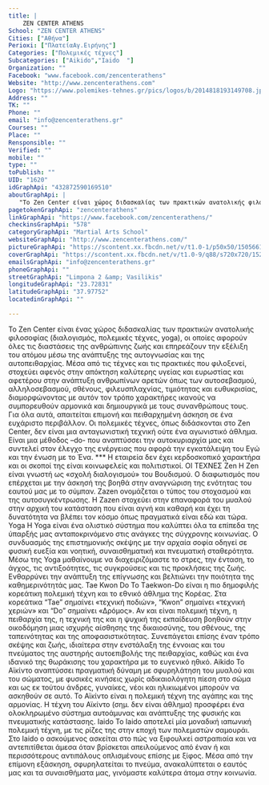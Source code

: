 ```yaml
---
title: |
    ZEN CENTER ATHENS
School: "ZEN CENTER ATHENS"
Cities: ["Αθήνα"]
Perioxi: ["ΠλατείαΑγ.Ειρήνης"]
Categories: ["Πολεμικές τέχνες"]
Subcategories: ["Aikido","Iaido  "]
Organization: ""
Facebook: "www.facebook.com/zencenterathens"
Website: "http://www.zencenterathens.com"
Logo: "https://www.polemikes-tehnes.gr/pics/logos/b/2014818193149708.jpg"
Address: ""
TK: ""
Phone: ""
email: "info@zencenterathens.gr"
Courses: ""
Place: ""
Rensponsible: ""
Verified: ""
mobile: ""
type: ""
toPublish: ""
UID: "1620"
idGraphApi: "432872590169510"
aboutGraphApi: | 
   "To Zen Center είναι χώρος διδασκαλίας των πρακτικών ανατολικής φιλοσοφίας. "
pagetokenGraphApi: "zencenterathens"
linkGraphApi: "https://www.facebook.com/zencenterathens/"
checkinsGraphApi: "578"
categoryGraphApi: "Martial Arts School"
websiteGraphApi: "http://www.zencenterathens.com/"
pictureGraphApi: "https://scontent.xx.fbcdn.net/v/t1.0-1/p50x50/1505661_432873393502763_1090765838_n.png?oh=0dc3d53bc146926025c1f314ced0de19&amp;oe=5B067C82"
coverGraphApi: "https://scontent.xx.fbcdn.net/v/t1.0-9/q88/s720x720/1521959_434070183383084_1155062263_n.jpg?oh=ec8f89db7f5eddf979b10aefd8b679f9&amp;oe=5B0B9F3F"
emailsGraphApi: "info@zencenterathens.gr"
phoneGraphApi: ""
streetGraphApi: "Limpona 2 &amp; Vasilikis"
longitudeGraphApi: "23.72831"
latitudeGraphApi: "37.97752"
locatedinGraphApi: ""

---
```


To Zen Center είναι ένας χώρος διδασκαλίας των πρακτικών ανατολικής φιλοσοφίας (διαλογισμός, πολεμικές τέχνες, yoga), οι οποίες αφορούν όλες τις διαστάσεις της ανθρώπινης ζωής και επηρεάζουν την εξέλιξη του ατόμου μέσω της ανάπτυξης της αυτογνωσίας και της αυτοπειθαρχίας. Μέσα από τις τέχνες και τις πρακτικές που φιλοξενεί, στοχεύει αφενός στην απόκτηση καλύτερης υγείας και ευρωστίας και αφετέρου στην ανάπτυξη ανθρωπίνων αρετών όπως των αυτοσεβασμού, αλληλοσεβασμού, σθένους, φιλευσπλαχνίας, τιμιότητας και ευθυκρισίας, διαμορφώνοντας με αυτόν τον τρόπο χαρακτήρες ικανούς να συμπορευθούν αρμονικά και δημιουργικά με τους συνανθρώπους τους. Για όλα αυτά, απαιτείται επιμονή και πειθαρχημένη άσκηση σε ένα ευχάριστο περιβάλλον. Οι πολεμικές τέχνες, όπως διδάσκονται στο Zen Center, δεν είναι μια ανταγωνιστική τεχνική ούτε ένα αγωνιστικό άθλημα. Είναι μια μέθοδος –do- που αναπτύσσει την αυτοκυριαρχία μας και συντελεί στον έλεγχο της ενέργειας που αφορά την εγκατάλειψη του Εγώ και την ένωση με το Ένα. *** Η εταιρεία δεν έχει κερδοσκοπικό χαρακτήρα και οι σκοποί της είναι κοινωφελείς και πολιτιστικοί. ΟΙ ΤΕΧΝΕΣ Zen Η Zen είναι γνωστή ως «σχολή διαλογισμού» του Βουδισμού. Ο διαφωτισμός που επέρχεται με την άσκησή της βοηθά στην αναγνώριση της ενότητας του εαυτού μας με το σύμπαν. Ζazen ονομάζεται ο τύπος του στοχασμού και της αυτοσυγκέντρωσης. H Zazen στοχεύει στην επαναφορά του μυαλού στην αρχική του κατάσταση που είναι αγνή και καθαρή και έχει τη δυνατότητα να βλέπει τον κόσμο όπως πραγματικά είναι εδώ και τώρα. Yoga Η Yoga είναι ένα ολιστικό σύστημα που καλύπτει όλα τα επίπεδα της ύπαρξής μας ανταποκρινόμενο στις ανάγκες της σύγχρονης κοινωνίας. Ο συνδυασμός της επιστημονικής σκέψης με την αρχαία σοφία οδηγεί σε φυσική ευεξία και νοητική, συναισθηματική και πνευματική σταθερότητα. Μέσω της Yoga μαθαίνουμε να διαχειριζόμαστε το στρες, την ένταση, το άγχος, τις αντιξοότητες, τις συγκρούσεις και τις προκλήσεις της ζωής. Ενθαρρύνει την ανάπτυξη της επίγνωσης και βελτιώνει την ποιότητα της καθημερινότητάς μας. Tae Kwon Do Το Τaekwon-Do είναι η πιο δημοφιλής κορεάτικη πολεμική τέχνη και το εθνικό άθλημα της Κορέας. Στα κορεάτικα “Tae” σημαίνει «τεχνική ποδιών», “Kwon” σημαίνει «τεχνική χεριών» και “Do” σημαίνει «Δρόμος». Αν και είναι πολεμική τέχνη, η πειθαρχία της, η τεχνική της και η ψυχική της εκπαίδευση βοηθούν στην οικοδόμηση μιας ισχυρής αίσθησης της δικαιοσύνης, του σθένους, της ταπεινότητας και της αποφασιστικότητας. Συνεπάγεται επίσης έναν τρόπο σκέψης και ζωής, ιδιαίτερα στην ενστάλαξη της έννοιας και του πνεύματος της αυστηρής αυτοεπιβολής της πειθαρχίας, καθώς και ένα ιδανικό της θωράκισης του χαρακτήρα με το ευγενικό ηθικό. Aikido Το Αϊκίντο αναπτύσσει πραγματική δύναμη με σφυρηλάτηση του μυαλού και του σώματος, με φυσικές κινήσεις χωρίς αδικαιολόγητη πίεση στο σώμα και ως εκ τούτου άνδρες, γυναίκες, νέοι και ηλικιωμένοι μπορούν να ασκηθούν σε αυτό. Το Αϊκίντο είναι η πολεμική τέχνη της αγάπης και της αρμονίας. Η τέχνη του Αϊκίντο (σημ. δεν είναι άθλημα) προσφέρει ένα ολοκληρωμένο σύστημα αυτοάμυνας και ανάπτυξης της φυσικής και πνευματικής κατάστασης. Iaido Το Iaido αποτελεί μία μοναδική ιαπωνική πολεμική τέχνη, με τις ρίζες της στην εποχή των πολεμιστών σαμουράι. Στο Iaido ο ασκούμενος ασκείται στο πώς να ξιφουλκεί αστραπιαία και να αντεπιτίθεται άμεσα όταν βρίσκεται απειλούμενος από έναν ή και περισσότερους αντιπάλους οπλισμένους επίσης με ξίφος. Μέσα από την επίμονη εξάσκηση, σφυρηλατείται το πνεύμα, ανακαλύπτεται ο εαυτός μας και τα συναισθήματα μας, γινόμαστε καλύτερα άτομα στην κοινωνία. 

